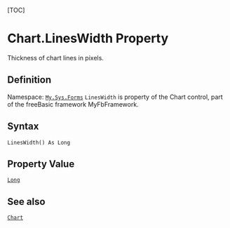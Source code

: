 [TOC]
# Chart.LinesWidth Property
Thickness of chart lines in pixels.
## Definition
Namespace: [`My.Sys.Forms`](My.Sys.Forms.md)
`LinesWidth` is property of the Chart control, part of the freeBasic framework MyFbFramework.
## Syntax
```freeBasic
LinesWidth() As Long
```
## Property Value
[`Long`]("https://www.freebasic.net/wiki/KeyPgLong")
## See also
[`Chart`](Chart.md)
